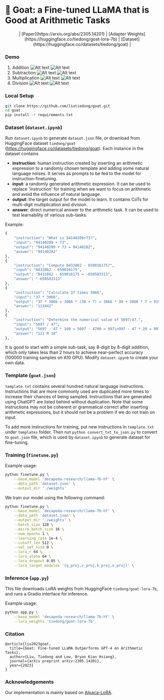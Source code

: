 #  🐐 Goat: a Fine-tuned LLaMA that is Good at Arithmetic Tasks

<center> | [Paper](https://arxiv.org/abs/2305.14201) | [Adapter Weights](https://huggingface.co/tiedong/goat-lora-7b) | [Dataset](https://huggingface.co/datasets/tiedong/goat) | </center>


### Demo
1. Addition
![Alt text](imgs/gpt-4-add.png?raw=true) ![Alt text](imgs/add.png?raw=true)
2. Subtraction
![Alt text](imgs/gpt-4-sub.png?raw=true) ![Alt text](imgs/sub.png?raw=true)
3. Multiplication
![Alt text](imgs/gpt-4-mul.png?raw=true) ![Alt text](imgs/mul.png?raw=true)
4. Division
![Alt text](imgs/gpt-4-div.png?raw=true) ![Alt text](imgs/div.png?raw=true)



### Local Setup

   ```bash
   git clone https://github.com/liutiedong/goat.git 
   cd goat
   pip install -r requirements.txt
   ```

### Dataset (`dataset.ipynb`)
Run `dataset.ipynb` to generate `dataset.json` file, or download from HuggingFace dataset `tiedong/goat` (https://huggingface.co/datasets/tiedong/goat). Each instance in the dataset contains

- __instruction__: human instruction created by inserting an arithmetic expression to a randomly chosen template and adding some natural language noises. It serves as prompts to be fed to the model for instruction-finetuning.
- __input__: a randomly generated arithmetic expression. It can be used to replace 'instruction' for training when we want to focus on arithmetic and avoid the influence of natural language.
- __output__: the target output for the model to learn. It contains CoTs for multi-digit multiplication and division.
- __answer__: direct numerical answer to the arithmetic task. It can be used to test learnability of various sub-tasks.

Example:
```bash
{
    "instruction": "What is 94140209+73?",
    "input": "94140209 + 73",
    "output": "94140209 + 73 = 94140282",
    "answer": "94140282"
},
{
    "instruction": "Compute 8432862 - 659016175?",
    "input": "8432862 - 659016175",
    "output": "8432862 - 659016175 = -650583313",
    "answer": "-650583313"
},
{
    "instruction": "Calculate 37 times 3066",
    "input": "37 * 3066",
    "output": "37 * 3066 = 3066 * (30 + 7) = 3066 * 30 + 3066 * 7 = 91980 + 21462 = 113442",
    "answer": "113442"
},
{
    "instruction": "Determine the numerical value of 5697/47.",
    "input": "5697 / 47",
    "output": "5697 - 47 * 100 = 5697 - 4700 = 997\n997 - 47 * 20 = 997 - 940 = 57\n57 - 47 * 1 = 57 - 47 = 10\nTherefore, 5697 / 47 = 121 R 10",
    "answer": "121 R 10"
},

```
It is good to start with a simple sub-task, say 8-digit by 8-digit addition, which only takes less than 2 hours to achieve near-perfect accuracy (100000 training samples on A10 GPU). Modify `dataset.ipynb` to create your own data.

### Template (`goat.json`)
`template.txt` contains several hundred natural language instructions. Instructions that are more commonly used are duplicated more times to increase their chances of being sampled. Instructions that are generated using ChatGPT are listed behind without duplication. Note that some instructions may not be coherent or grammatical correct after inserting arithmetic expressions, but it should not be a problem if we do not train on input. 

To add more instructions for training, put new instructions in `template.txt` under `templates` folder. Then run `python convert_txt_to_json.py` to convert to `goat.json` file, which is used by `dataset.ipynb` to generate dataset for fine-tuning.




### Training (`finetune.py`)

Example usage:

```bash
python finetune.py \
    --base_model 'decapoda-research/llama-7b-hf' \
    --data_path 'dataset.json' \
    --output_dir './weights'
```

We train our model using the following command:

```bash
python finetune.py \
    --base_model 'decapoda-research/llama-7b-hf' \
    --data_path 'dataset.json' \
    --output_dir './weights' \
    --batch_size 128 \
    --micro_batch_size 16 \
    --num_epochs 1 \
    --learning_rate 1e-4 \
    --cutoff_len 512 \
    --val_set_size 0 \
    --lora_r 64 \
    --lora_alpha 64 \
    --lora_dropout 0.05 \
    --lora_target_modules '[q_proj,v_proj,k_proj,o_proj]' \
```

### Inference (`app.py`)

This file downloads LoRA weights from HuggingFace `tiedong/goat-lora-7b`, and runs a Gradio interface for inference.

Example usage:

```bash
python app.py \
    --base_model 'decapoda-research/llama-7b-hf' \
    --lora_weights 'tiedong/goat-lora-7b'
```


### Citation
```
@article{liu2023goat,
  title={Goat: Fine-tuned LLaMA Outperforms GPT-4 on Arithmetic Tasks},
  author={Liu, Tiedong and Low, Bryan Kian Hsiang},
  journal={arXiv preprint arXiv:2305.14201},
  year={2023}
}
```

### Acknowledgements
Our implementation is mainly based on [Alpaca-LoRA](https://github.com/tloen/alpaca-lora).